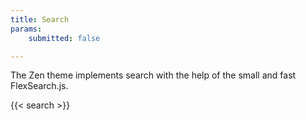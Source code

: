 ```yaml
---
title: Search
params:
    submitted: false

---
```


The Zen theme implements search with the help of the small and fast FlexSearch.js.

{{< search >}}
